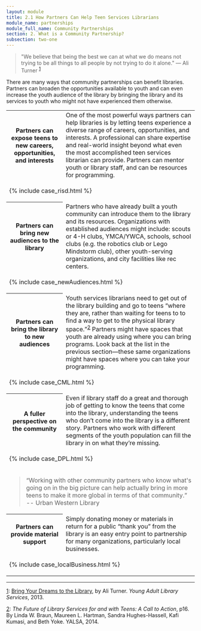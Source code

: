 ```yaml
---
layout: module
title: 2.1 How Partners Can Help Teen Services Librarians
module_name: partnerships
module_full_name: Community Partnerships
section: 2. What is a Community Partnership?
subsection: two-one
---
```


>"We believe that being the best we can at what we do means not trying to be all things to all people by not trying to do it alone." — Ali Turner <sup><a href="#fn1" name="1">1</a></sup>  

There are many ways that community partnerships can benefit libraries. Partners can broaden the opportunities available to youth and can even increase the youth audience of the library by bringing the library and its services to youth who might not have experienced them otherwise. 

<table class="colorful-th" cellspacing="10px">
<tr><th width="30%">Partners can expose teens to new careers, opportunities, and interests</th><td>One of the most powerful ways partners can help libraries is by letting teens experience a diverse range of careers, opportunities, and interests. A professional can share expertise and real-world insight beyond what even the most accomplished teen services librarian can provide. Partners can mentor youth or library staff, and can be resources for programming.
 </td></tr>

  <tr><td colspan="2">

{% include case_risd.html %}
  	
  </td></tr>
<tr><th>Partners can bring new audiences to the library</tH><td>Partners who have already built a youth community can introduce them to the library and its resources. Organizations with established audiences might include: scouts or 4-H clubs, YMCA/YWCA, schools, school clubs (e.g. the robotics club or Lego Mindstorm club), other youth-serving organizations, and city facilities like rec centers.</td></tr>

  <tr><td colspan="2">

{% include case_newAudiences.html %}
  	
  </td></tr>


<tr><th>Partners can bring the library to new audiences</tH><td>Youth services librarians need to get out of the library building and go to teens “where they are, rather than waiting for teens to to find a way to get to the physical library space.”<sup><a href="#fn2" name="2">2</a></sup> Partners might have spaces that youth are already using where you can bring programs. Look back at the list in the previous section—these same organizations might have spaces where you can take your programming.</td></tr>

  <tr><td colspan="2">

{% include case_CML.html %}
  	
  </td></tr>

<tr><th>A fuller perspective on the community</tH><td>Even if library staff do a great and thorough job of getting to know the teens that come into the library, understanding the teens who don’t come into the library is a different story. Partners who work with different segments of the youth population can fill the library in on what they’re missing.</td></tr>
  <tr><td colspan="2">

{% include case_DPL.html %}
  	
  </td></tr>

  <tr><td colspan="2"><blockquote>“Working with other community partners who know what's going on in the big picture can help actually bring in more teens to make it more global in terms of that community.” -- Urban Western Library</blockquote>
  	</td></tr>

<tr><th>Partners can provide material support</tH><td>Simply donating money or materials in return for a public “thank you” from the library is an easy entry point to partnership for many organizations, particularly local businesses.</td></tr>
<tr><td colspan="2">

{% include case_localBusiness.html %}
  	
  </td></tr>
</table>

<hr/>

<a name="fn1" href="#1">1</a>: [Bring Your Dreams to the Library](http://leonline.com/yals/12n1_fall2013.pdf), by Ali Turner. _Young Adult Library Services_, 2013. 

<a href="#2" name="fn2">2</a>: _The Future of Library Services for and with Teens: A Call to Action_, p16. By Linda W. Braun, Maureen L. Hartman, Sandra Hughes-Hassell, Kafi Kumasi, and Beth Yoke. YALSA, 2014. 